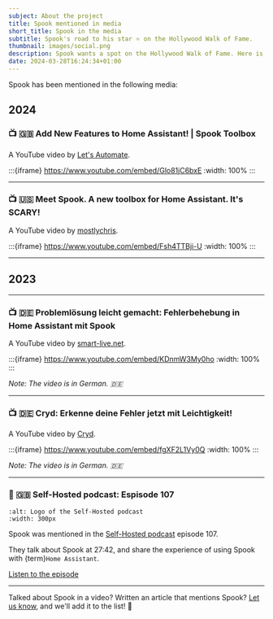 ```yaml
---
subject: About the project
title: Spook mentioned in media
short_title: Spook in the media
subtitle: Spook's road to his star ⭐️ on the Hollywood Walk of Fame.
thumbnail: images/social.png
description: Spook wants a spot on the Hollywood Walk of Fame. Here is a list of media mentioning Spook for Home Assistant.
date: 2024-03-28T16:24:34+01:00
---
```


Spook has been mentioned in the following media:

## 2024

### 📺 🇬🇧 Add New Features to Home Assistant! | Spook Toolbox

A YouTube video by [Let's Automate](https://www.youtube.com/watch?v=Glo81jC6bxE).

:::{iframe} https://www.youtube.com/embed/Glo81jC6bxE
:width: 100%
:::

---

### 📺 🇺🇸 Meet Spook. A new toolbox for Home Assistant. It's SCARY!

A YouTube video by [mostlychris](https://www.youtube.com/watch?v=Fsh4TTBji-U).

:::{iframe} https://www.youtube.com/embed/Fsh4TTBji-U
:width: 100%
:::

---

## 2023

---

### 📺 🇩🇪 Problemlösung leicht gemacht: Fehlerbehebung in Home Assistant mit Spook

A YouTube video by [smart-live.net](https://www.youtube.com/watch?v=KDnmW3My0ho).

:::{iframe} https://www.youtube.com/embed/KDnmW3My0ho
:width: 100%
:::

_Note: The video is in German. 🇩🇪_

---

### 📺 🇩🇪 Cryd: Erkenne deine Fehler jetzt mit Leichtigkeit!

A YouTube video by [Cryd](https://www.youtube.com/watch?v=fgXF2L1Vy0Q).

:::{iframe} https://www.youtube.com/embed/fgXF2L1Vy0Q
:width: 100%
:::

_Note: The video is in German. 🇩🇪_

---

### 🎤 🇬🇧 Self-Hosted podcast: Espisode 107

```{image} https://www.jupiterbroadcasting.com/images/shows/self-hosted.png
:alt: Logo of the Self-Hosted podcast
:width: 300px
```

Spook was mentioned in the [Self-Hosted podcast](https://selfhosted.show/107?t=1662) episode 107.

They talk about Spook at 27:42, and share the experience of using Spook with {term}`Home Assistant`.

[Listen to the episode](https://selfhosted.show/107?t=1662)

---

Talked about Spook in a video? Written an article that mentions Spook? [Let us know](https://github.com/frenck/spook/discussions), and we'll add it to the list! 🙏
